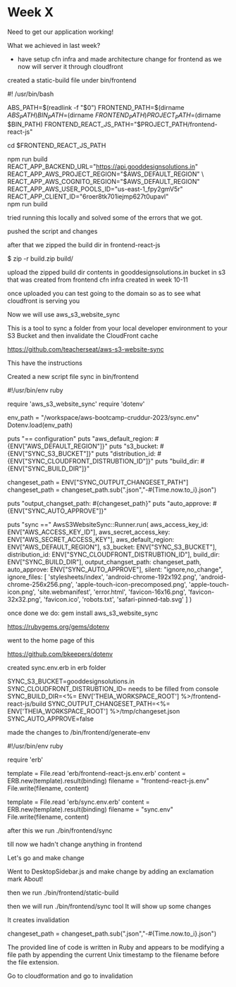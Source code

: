 # Week X
Need to get our application working!

What we achieved in last week?
- have setup cfn infra and made architecture change for frontend as we now will server it through cloudfront


created a static-build file under bin/frontend



#! /usr/bin/bash

ABS_PATH=$(readlink -f "$0")
FRONTEND_PATH=$(dirname $ABS_PATH)
BIN_PATH=$(dirname $FRONTEND_PATH)
PROJECT_PATH=$(dirname $BIN_PATH)
FRONTEND_REACT_JS_PATH="$PROJECT_PATH/frontend-react-js"

cd $FRONTEND_REACT_JS_PATH

npm run build
REACT_APP_BACKEND_URL="https://api.gooddesignsolutions.in" \
REACT_APP_AWS_PROJECT_REGION="$AWS_DEFAULT_REGION" \
REACT_APP_AWS_COGNITO_REGION="$AWS_DEFAULT_REGION" \
REACT_APP_AWS_USER_POOLS_ID="us-east-1_fpy2gmV5r" \
REACT_APP_CLIENT_ID="6roer8tk701iejmp627t0upavl" \
npm run build


tried running this locally and solved some of the errors that we got.


pushed the script and changes

after that we zipped the build dir in frontend-react-js

$ zip -r build.zip build/

upload the zipped build dir contents in gooddesignsolutions.in bucket in s3 that was created from frontend cfn infra created in week 10-11

once uploaded you can test going to the domain so as to see what cloudfront is serving you

Now we will use aws_s3_website_sync

This is a tool to sync a folder from your local developer environment to your S3 Bucket and then invalidate the CloudFront cache

https://github.com/teacherseat/aws-s3-website-sync

This have the instructions

Created a new script file sync in bin/frontend


#!/usr/bin/env ruby

require 'aws_s3_website_sync'
require 'dotenv'

env_path = "/workspace/aws-bootcamp-cruddur-2023/sync.env"
Dotenv.load(env_path)

puts "== configuration"
puts "aws_default_region:   #{ENV["AWS_DEFAULT_REGION"]}"
puts "s3_bucket:            #{ENV["SYNC_S3_BUCKET"]}"
puts "distribution_id:      #{ENV["SYNC_CLOUDFRONT_DISTRUBTION_ID"]}"
puts "build_dir:            #{ENV["SYNC_BUILD_DIR"]}"

changeset_path = ENV["SYNC_OUTPUT_CHANGESET_PATH"]
changeset_path = changeset_path.sub(".json","-#{Time.now.to_i}.json")

puts "output_changset_path: #{changeset_path}"
puts "auto_approve:         #{ENV["SYNC_AUTO_APPROVE"]}"

puts "sync =="
AwsS3WebsiteSync::Runner.run(
  aws_access_key_id:     ENV["AWS_ACCESS_KEY_ID"],
  aws_secret_access_key: ENV["AWS_SECRET_ACCESS_KEY"],
  aws_default_region:    ENV["AWS_DEFAULT_REGION"],
  s3_bucket:             ENV["SYNC_S3_BUCKET"],
  distribution_id:       ENV["SYNC_CLOUDFRONT_DISTRUBTION_ID"],
  build_dir:             ENV["SYNC_BUILD_DIR"],
  output_changset_path:  changeset_path,
  auto_approve:          ENV["SYNC_AUTO_APPROVE"],
  silent: "ignore,no_change",
  ignore_files: [
    'stylesheets/index',
    'android-chrome-192x192.png',
    'android-chrome-256x256.png',
    'apple-touch-icon-precomposed.png',
    'apple-touch-icon.png',
    'site.webmanifest',
    'error.html',
    'favicon-16x16.png',
    'favicon-32x32.png',
    'favicon.ico',
    'robots.txt',
    'safari-pinned-tab.svg'
  ]
)




once done we do: gem install aws_s3_website_sync

https://rubygems.org/gems/dotenv

went to the home page of this

https://github.com/bkeepers/dotenv

created sync.env.erb in erb folder

SYNC_S3_BUCKET=gooddesignsolutions.in
SYNC_CLOUDFRONT_DISTRUBTION_ID= needs to be filled from console
SYNC_BUILD_DIR=<%= ENV['THEIA_WORKSPACE_ROOT'] %>/frontend-react-js/build
SYNC_OUTPUT_CHANGESET_PATH=<%=  ENV['THEIA_WORKSPACE_ROOT'] %>/tmp/changeset.json
SYNC_AUTO_APPROVE=false




made the changes to /bin/frontend/generate-env

#!/usr/bin/env ruby

require 'erb'

template = File.read 'erb/frontend-react-js.env.erb'
content = ERB.new(template).result(binding)
filename = "frontend-react-js.env"
File.write(filename, content)

template = File.read 'erb/sync.env.erb'
content = ERB.new(template).result(binding)
filename = "sync.env"
File.write(filename, content)





after this we run ./bin/frontend/sync

till now we hadn't change anything in frontend

Let's go and make change

Went to DesktopSidebar.js and make change by adding an exclamation mark About!


then we run ./bin/frontend/static-build

then we will run ./bin/frontend/sync tool
It will show up some changes 

It creates invalidation



changeset_path = changeset_path.sub(".json","-#{Time.now.to_i}.json")

The provided line of code is written in Ruby and appears to be modifying a file path by appending the current Unix timestamp to the filename before the file extension.


Go to cloudformation and go to invalidation


